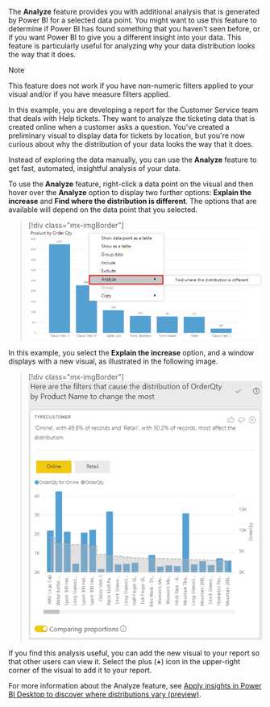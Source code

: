 The **Analyze** feature provides you with additional analysis that is generated by Power BI for a selected data point. You might want to use this feature to determine if Power BI has found something that you haven't seen before, or if you want Power BI to give you a different insight into your data. This feature is particularly useful for analyzing why your data distribution looks the way that it does.

> [!NOTE]
> This feature does not work if you have non-numeric filters applied to your visual and/or if you have measure filters applied.

In this example, you are developing a report for the Customer Service team that deals with Help tickets. They want to analyze the ticketing data that is created online when a customer asks a question. You've created a preliminary visual to display data for tickets by location, but you're now curious about why the distribution of your data looks the way that it does.

Instead of exploring the data manually, you can use the **Analyze** feature to get fast, automated, insightful analysis of your data.

To use the **Analyze** feature, right-click a data point on the visual and then hover over the **Analyze** option to display two further options: **Explain the increase** and **Find where the distribution is different**. The options that are available will depend on the data point that you selected.

> [!div class="mx-imgBorder"]
> [![Screenshot of the visualization with the analyze option highlighted.](../media/7-display-analyze-options-ssm.png)](../media/7-display-analyze-options-ssm.png#lightbox)

In this example, you select the **Explain the increase** option, and a window displays with a new visual, as illustrated in the following image.

> [!div class="mx-imgBorder"]
> [![Screenshot of the visualization with analysis.](../media/7-view-analysis-ss.png)](../media/7-view-analysis-ss.png#lightbox)

If you find this analysis useful, you can add the new visual to your report so that other users can view it. Select the plus (**+**) icon in the upper-right corner of the visual to add it to your report.

For more information about the Analyze feature, see [Apply insights in Power BI Desktop to discover where distributions vary (preview)](/power-bi/create-reports/desktop-insights-find-where-different/?azure-portal=true).
